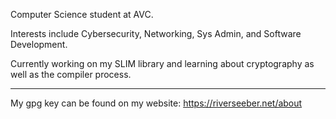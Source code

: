 Computer Science student at AVC. 

Interests include Cybersecurity, Networking, Sys Admin, and Software Development.

Currently working on my SLIM library and learning about cryptography as well as the compiler process.

<hr>

My gpg key can be found on my website: https://riverseeber.net/about

<!--
**rseeber/rseeber** is a ✨ _special_ ✨ repository because its `README.md` (this file) appears on your GitHub profile.

Here are some ideas to get you started:

- 🔭 I’m currently working on ...
- 🌱 I’m currently learning ...
- 👯 I’m looking to collaborate on ...
- 🤔 I’m looking for help with ...
- 💬 Ask me about ...
- 📫 How to reach me: ...
- 😄 Pronouns: ...
- ⚡ Fun fact: ...
-->

